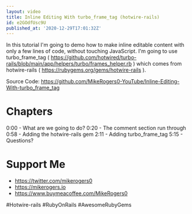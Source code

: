 ```yaml
---
layout: video
title: Inline Editing With turbo_frame_tag (hotwire-rails)
id: e2GOdfUsc9U
published_at: '2020-12-29T17:01:32Z'
---
```

In this tutorial I'm going to demo how to make inline editable content with only a few lines of code, without touching JavaScript. I'm going to use turbo_frame_tag ( https://github.com/hotwired/turbo-rails/blob/main/app/helpers/turbo/frames_helper.rb ) which comes from hotwire-rails ( https://rubygems.org/gems/hotwire-rails ).

Source Code: https://github.com/MikeRogers0-YouTube/Inline-Editing-With-turbo_frame_tag

# Chapters

0:00 - What are we going to do?
0:20 - The comment section run through
0:58 - Adding the hotwire-rails gem
2:11 - Adding turbo_frame_tag
5:15 - Questions?

# Support Me

- https://twitter.com/mikerogers0
- https://mikerogers.io
- https://www.buymeacoffee.com/MikeRogers0

#Hotwire-rails
#RubyOnRails
#AwesomeRubyGems